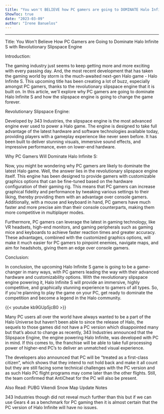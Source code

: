 ```yaml
---
title: "You won't BELIEVE how PC gamers are going to DOMINATE Halo Infinite S with revolutionary Slipspace Engine!"
ShowToc: true 
date: "2023-03-09"
author: "Irene Banuelos"
---
```

*****
Title: You Won't Believe How PC Gamers are Going to Dominate Halo Infinite S with Revolutionary Slipspace Engine

Introduction:

The gaming industry just seems to keep getting more and more exciting with every passing day. And, the most recent development that has taken the gaming world by storm is the much-awaited next-gen Halo game - Halo Infinite S. This upcoming title has been creating a lot of buzz, especially amongst PC gamers, thanks to the revolutionary slipspace engine that it is built on. In this article, we'll explore why PC gamers are going to dominate Halo Infinite S and how the slipspace engine is going to change the game forever.

Revolutionary Slipspace Engine:

Developed by 343 Industries, the slipspace engine is the most advanced engine ever used to power a Halo game. The engine is designed to take full advantage of the latest hardware and software technologies available today, providing players with a gameplay experience like never seen before. It has been built to deliver stunning visuals, immersive sound effects, and impressive performance, even on lower-end hardware.

Why PC Gamers Will Dominate Halo Infinite S:

Now, you might be wondering why PC gamers are likely to dominate the latest Halo game. Well, the answer lies in the revolutionary slipspace engine itself. This engine has been designed to provide gamers with customizable graphics options that can be fine-tuned based on the hardware configuration of their gaming rig. This means that PC gamers can increase graphical fidelity and performance by tweaking various settings to their liking, thereby providing them with an advantage over console gamers. Additionally, with a mouse and keyboard in hand, PC gamers have much faster and more precise aim than their console counterparts, making them more competitive in multiplayer modes.

Furthermore, PC gamers can leverage the latest in gaming technology, like VR headsets, high-end monitors, and gaming peripherals such as gaming mice and keyboards to achieve faster reaction times and greater accuracy. These advantages, combined with the customized graphics options, will make it much easier for PC gamers to pinpoint enemies, navigate maps, and aim for headshots, giving them an edge over console gamers.

Conclusion:

In conclusion, the upcoming Halo Infinite S game is going to be a game-changer in many ways, with PC gamers leading the way with their advanced hardware and customizability options. With the revolutionary slipspace engine powering it, Halo Infinite S will provide an immersive, highly competitive, and graphically stunning experience to gamers of all types. So, if you're planning to play the game on your PC, get ready to dominate the competition and become a legend in the Halo community.

{{< youtube kb9GUp5jcB0 >}} 



Many PC users all over the world have always wanted to be a part of the Halo Universe but haven’t been able to since the release of Halo, the sequels to those games did not have a PC version which disappointed many but that’s about to change as recently, 343 Industries announced that the Slipspace Engine, the engine powering Halo Infinite, was developed with PC in mind. If this comes to, the franchise will be able to take full processing power of higher-end PC’s to deliver an unmatched visual experience.
 
The developers also announced that PC will be “treated as a first-class citizen“, which shows that they intend to not hold back and make it all count but they are still facing some technical challenges with the PC version and as such Halo PC flight programs may come later than the other flights. Still, the team confirmed that AntiCheat for the PC will also be present.
 
Also Read: PUBG Vikendi Snow Map Update Notes
 
343 Industries though did not reveal much further than this but if we can use Gears 4 as a benchmark for PC gaming then it is almost certain that the PC version of Halo Infinite will have no issues.
 





